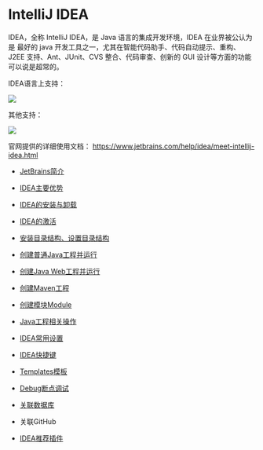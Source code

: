 # IntelliJ IDEA

IDEA，全称 IntelliJ IDEA，是 Java 语言的集成开发环境，IDEA 在业界被公认为是 最好的 java 开发工具之一，尤其在智能代码助手、代码自动提示、重构、J2EE 支持、Ant、JUnit、CVS 整合、代码审查、创新的 GUI 设计等方面的功能可以说是超常的。

IDEA语言上支持：

![](https://cdn.jsdelivr.net/gh/letengzz/Two-C@main/img/Java/202211292122941.png)

其他支持：

![](https://cdn.jsdelivr.net/gh/letengzz/Two-C@main/img/Java/202211292122275.png)

官网提供的详细使用文档： https://www.jetbrains.com/help/idea/meet-intellij-idea.html

- [JetBrains简介](Basis/Jetbrains.md)
- [IDEA主要优势](Basis/idea_advantage.md)
- [IDEA的安装与卸载](Basis/install_uninstall.md)
- [IDEA的激活](Basis/idea_activate.md)
- [安装目录结构、设置目录结构](Basis/directory_structure.md)
- [创建普通Java工程并运行](Create/create_java.md)
- [创建Java Web工程并运行](Create/create_javaweb.md)

- [创建Maven工程](Create/create_maven.md)

- [创建模块Module](Create/create_module.md)



- [Java工程相关操作](Project/README.md)
- [IDEA常用设置](general_settings.md)
- [IDEA快捷键](Keyboard_Shortcuts/README.md)
- [Templates模板](Templates/README.md)
- [Debug断点调试](Debug/README.md)



- [关联数据库](Associated/associated_database.md)
- 关联GitHub

- [IDEA推荐插件](Plugins/plugins.md)
